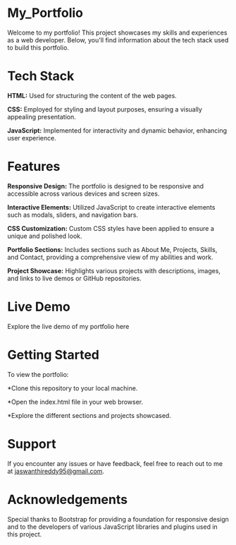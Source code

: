 # My_Portfolio
Welcome to my portfolio! This project showcases my skills and experiences as a web developer. Below, you'll find information about the tech stack used to build this portfolio.

# Tech Stack

**HTML:** Used for structuring the content of the web pages.

**CSS:** Employed for styling and layout purposes, ensuring a visually appealing presentation.

**JavaScript:** Implemented for interactivity and dynamic behavior, enhancing user experience.

# Features

**Responsive Design:** The portfolio is designed to be responsive and accessible across various devices and screen sizes.

**Interactive Elements:** Utilized JavaScript to create interactive elements such as modals, sliders, and navigation bars.

**CSS Customization:** Custom CSS styles have been applied to ensure a unique and polished look.

**Portfolio Sections:** Includes sections such as About Me, Projects, Skills, and Contact, providing a comprehensive view of my abilities and work.

**Project Showcase:** Highlights various projects with descriptions, images, and links to live demos or GitHub repositories.

# Live Demo

Explore the live demo of my portfolio here

# Getting Started

To view the portfolio:


*Clone this repository to your local machine.

*Open the index.html file in your web browser.

*Explore the different sections and projects showcased.

# Support

If you encounter any issues or have feedback, feel free to reach out to me at jaswanthireddy95@gmail.com.

# Acknowledgements

Special thanks to Bootstrap for providing a foundation for responsive design and to the developers of various JavaScript libraries and plugins used in this project.

